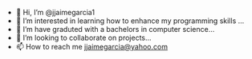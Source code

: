 - 👋 Hi, I’m @jjaimegarcia1
- 👀 I’m interested in learning how to enhance my programming skills ...
- 🌱 I’m have graduted with a bachelors in computer science...
- 💞️ I’m looking to collaborate on projects...
- 📫 How to reach me jjaimegarcia@yahoo.com


